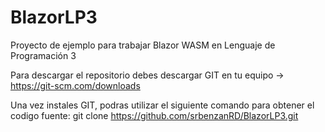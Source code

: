 # BlazorLP3
Proyecto de ejemplo para trabajar Blazor WASM en Lenguaje de Programación 3

Para descargar el repositorio debes descargar GIT en tu equipo -> https://git-scm.com/downloads

Una vez instales GIT, podras utilizar el siguiente comando para obtener el codigo fuente:
git clone https://github.com/srbenzanRD/BlazorLP3.git
